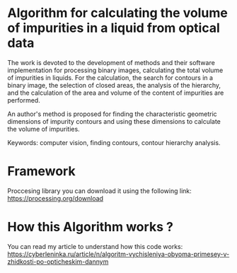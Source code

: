 # Algorithm for calculating the volume of impurities in a liquid from optical data
The work is devoted to the development of methods and their software implementation for processing binary images, calculating the total volume of impurities in liquids. 
For the calculation, the search for contours in a binary image, the selection of closed areas, the analysis of the hierarchy, and the calculation of the area and volume of 
the content of impurities are performed. 

An author's method is proposed for finding the characteristic geometric dimensions of impurity contours and using these dimensions to calculate the volume of impurities.

Keywords: computer vision, finding contours, contour hierarchy analysis.

# Framework
Proccesing library you can download it using the following link:
https://processing.org/download

# How this Algorithm works ?
You can read my article to understand how this code works:
https://cyberleninka.ru/article/n/algoritm-vychisleniya-obyoma-primesey-v-zhidkosti-po-opticheskim-dannym



